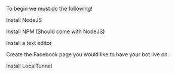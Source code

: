 To begin we must do the following!

Install NodeJS 

Install NPM (Should come with NodeJS)

Install a text editor 

Create the Facebook page you would like to have your bot live on.

Install LocalTunnel






